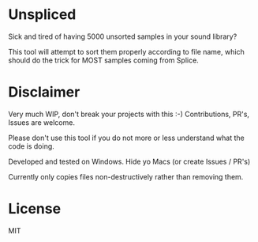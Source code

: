 # Unspliced

Sick and tired of having 5000 unsorted samples in your sound library?

This tool will attempt to sort them properly according to file name, which should do the trick for MOST samples coming from Splice.

# Disclaimer
Very much WIP, don't break your projects with this :-) Contributions, PR's, Issues are welcome.

Please don't use this tool if you do not  more or less understand what the code is doing.

Developed and tested on Windows. Hide yo Macs (or create Issues / PR's)

Currently only copies files non-destructively rather than removing them.

# License 

MIT